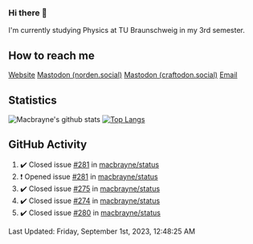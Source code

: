 ### Hi there 👋
I'm currently studying Physics at TU Braunschweig in my 3rd semester.

## How to reach me
[Website](https://florentin-schleuss.de)
<a rel="me" href="https://norden.social/@florentin">Mastodon (norden.social)</a>
<a rel="me" href="https://craftodon.social/@frodolon">Mastodon (craftodon.social)</a>
[Email](mailto:hello@macbrayne.de)

## Statistics
![Macbrayne's github stats](https://github-readme-stats.vercel.app/api?username=macbrayne&count_private=true&show_icons=true&hide_rank=true&custom_title=macbrayne's%20GitHub%20Stats)
[![Top Langs](https://github-readme-stats.vercel.app/api/top-langs/?username=macbrayne&exclude_repo=liftron&layout=compact)](https://github.com/anuraghazra/github-readme-stats)
## GitHub Activity

<!--RECENT_ACTIVITY:start-->
1. ✔️ Closed issue [#281](https://github.com/macbrayne/status/issues/281) in [macbrayne/status](https://github.com/macbrayne/status)
2. ❗️ Opened issue [#281](https://github.com/macbrayne/status/issues/281) in [macbrayne/status](https://github.com/macbrayne/status)
3. ✔️ Closed issue [#275](https://github.com/macbrayne/status/issues/275) in [macbrayne/status](https://github.com/macbrayne/status)
4. ✔️ Closed issue [#274](https://github.com/macbrayne/status/issues/274) in [macbrayne/status](https://github.com/macbrayne/status)
5. ✔️ Closed issue [#280](https://github.com/macbrayne/status/issues/280) in [macbrayne/status](https://github.com/macbrayne/status)
<!--RECENT_ACTIVITY:end-->

<!--RECENT_ACTIVITY:last_update-->
Last Updated: Friday, September 1st, 2023, 12:48:25 AM
<!--RECENT_ACTIVITY:last_update_end-->


<!--
**macbrayne/macbrayne** is a ✨ _special_ ✨ repository because its `README.md` (this file) appears on your GitHub profile.

Here are some ideas to get you started:

- 🔭 I’m currently working on ...
- 🌱 I’m currently learning ...
- 👯 I’m looking to collaborate on ...
- 🤔 I’m looking for help with ...
- 💬 Ask me about ...
- 📫 How to reach me: ...
- 😄 Pronouns: ...
- ⚡ Fun fact: ...
-->
